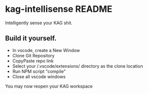 # kag-intellisense README

Intelligently sense your KAG shit.

## Build it yourself.

- In vscode, create a New Window
- Clone Git Repository
- CopyPaste repo link
- Select your /.vscode/extensions/ directory as the clone location
- Run NPM script "compile"
- Close all vscode windows

You may now reopen your KAG workspace
